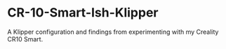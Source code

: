 # CR-10-Smart-Ish-Klipper
A Klipper configuration and findings from experimenting with my Creality CR10 Smart.
